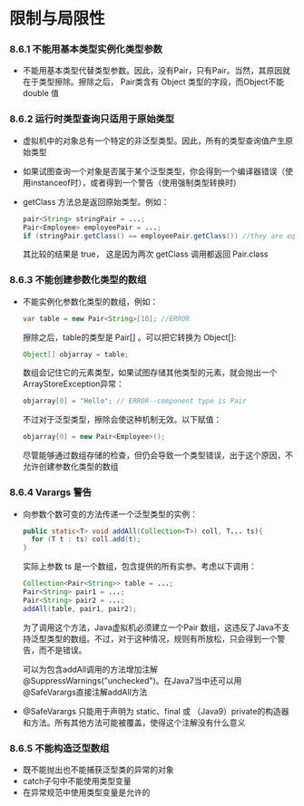 # 限制与局限性

### 8.6.1 不能用基本类型实例化类型参数

- 不能用基本类型代替类型参数。因此，没有Pair<double>，只有Pair<Double>。当然，其原因就在于类型擦除。擦除之后， Pair类含有 Object 类型的字段，而Object不能 double 值

### 8.6.2 运行时类型查询只适用于原始类型

- 虚拟机中的对象总有一个特定的非泛型类型。因此，所有的类型查询值产生原始类型

- 如果试图查询一个对象是否属于某个泛型类型，你会得到一个编译器错误（使用instanceof时），或者得到一个警告（使用强制类型转换时）

- getClass 方法总是返回原始类型。例如：

  ```java
  pair<String> stringPair = ...;
  Pair<Employee> employeePair = ...;
  if (stringPair.getClass() == employeePair.getClass()) //they are equal
  ```

  其比较的结果是 true， 这是因为两次 getClass 调用都返回 Pair.class 

### 8.6.3 不能创建参数化类型的数组

- 不能实例化参数化类型的数组，例如：

  ```java
  var table = new Pair<String>[10]; //ERROR
  ```

  擦除之后，table的类型是 Pair[] 。可以把它转换为 Object[]:

  ```java
  Object[] objarray = table;
  ```

  数组会记住它的元素类型，如果试图存储其他类型的元素，就会抛出一个ArrayStoreException异常：

  ```java
  objarray[0] = "Hello"; // ERROR--component type is Pair
  ```

  不过对于泛型类型，擦除会使这种机制无效。以下赋值：

  ```java
  objarray[0] = new Pair<Employee>();
  ```

  尽管能够通过数组存储的检查，但仍会导致一个类型错误，出于这个原因，不允许创建参数化类型的数组

### 8.6.4 Varargs 警告

- 向参数个数可变的方法传递一个泛型类型的实例：

  ```java
  public static<T> void addAll(Collection<T>) coll, T... ts){
  	for (T t : ts) coll.add(t);
  }
  ```

  实际上参数 ts 是一个数组，包含提供的所有实参。考虑以下调用：

  ```java
  Collection<Pair<String>> table = ...;
  Pair<String> pair1 = ...;
  Pair<String> pair2 = ...;
  addAll(table, pair1, pair2);
  ```

  为了调用这个方法，Java虚拟机必须建立一个Pair<String> 数组，这违反了Java不支持泛型类型的数组。不过，对于这种情况，规则有所放松，只会得到一个警告，而不是错误。

  可以为包含addAll调用的方法增加注解 @SuppressWarnings("unchecked")。在Java7当中还可以用 @SafeVarargs直接注解addAll方法

- @SafeVarargs 只能用于声明为 static、final 或 （Java9）private的构造器和方法。所有其他方法可能被覆盖，使得这个注解没有什么意义

### 8.6.5 不能构造泛型数组

- 既不能抛出也不能捕获泛型类的异常的对象
- catch子句中不能使用类型变量
- 在异常规范中使用类型变量是允许的

